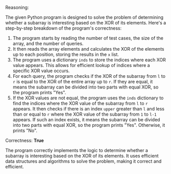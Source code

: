 Reasoning:

The given Python program is designed to solve the problem of determining whether a subarray is interesting based on the XOR of its elements. Here's a step-by-step breakdown of the program's correctness:

1.  The program starts by reading the number of test cases, the size of the array, and the number of queries.
2.  It then reads the array elements and calculates the XOR of the elements up to each position, storing the results in the `x` list.
3.  The program uses a dictionary `inds` to store the indices where each XOR value appears. This allows for efficient lookup of indices where a specific XOR value occurs.
4.  For each query, the program checks if the XOR of the subarray from `l` to `r` is equal to the XOR of the entire array up to `r`. If they are equal, it means the subarray can be divided into two parts with equal XOR, so the program prints "Yes".
5.  If the XOR values are not equal, the program uses the `inds` dictionary to find the indices where the XOR value of the subarray from `l` to `r` appears. It then checks if there is an index `upper` greater than `l` and less than or equal to `r` where the XOR value of the subarray from `1` to `l-1` appears. If such an index exists, it means the subarray can be divided into two parts with equal XOR, so the program prints "Yes". Otherwise, it prints "No".

Correctness: **True**

The program correctly implements the logic to determine whether a subarray is interesting based on the XOR of its elements. It uses efficient data structures and algorithms to solve the problem, making it correct and efficient.